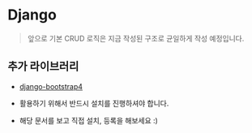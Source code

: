 # Django

> 앞으로 기본 CRUD 로직은 지금 작성된 구조로 균일하게 작성 예정입니다.

## 추가 라이브러리

* [django-bootstrap4](https://django-bootstrap4.readthedocs.io/en/latest/index.html)

* 활용하기 위해서 반드시 설치를 진행하셔야 합니다.
* 해당 문서를 보고 직접 설치, 등록을 해보세요 :)